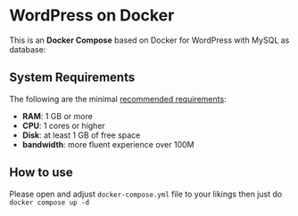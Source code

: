 # WordPress on Docker  

This is an **Docker Compose** based on Docker for WordPress with MySQL as database:


## System Requirements

The following are the minimal [recommended requirements](https://www.wordpress.org/docs/user_guide/en/install-requirements.html):

* **RAM**: 1 GB or more
* **CPU**: 1 cores or higher
* **Disk**: at least 1 GB of free space
* **bandwidth**: more fluent experience over 100M

## How to use
Please open and adjust `docker-compose.yml` file to your likings then just do `docker compose up -d`